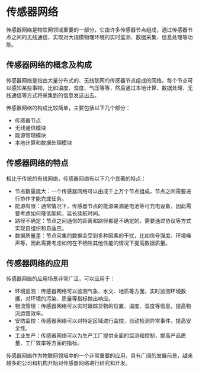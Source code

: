 # 传感器网络
传感器网络是物联网领域重要的一部分，它由许多传感器节点组成，通过传感器节点之间的无线通信，实现对大规模物理环境的实时监测、数据采集、信息处理等功能。

## 传感器网络的概念及构成
传感器网络是指由大量分布式的、无线联网的传感器节点组成的网络。每个节点可以感知某些事物，比如温度、湿度、气压等等，然后通过本地计算、数据处理、无线通信等方式将采集到的信息发送出去。

传感器网络的构成比较简单，主要包括以下几个部分：

* 传感器节点
* 无线通信模块
* 能源管理模块
* 本地计算和数据处理模块

## 传感器网络的特点
相比于传统的有线网络，传感器网络有以下几个显著的特点：

* 节点数量庞大：一个传感器网络可以由成千上万个节点组成，节点之间需要进行协作才能完成任务。
* 能源有限：通常情况下，传感器节点的能源来源是电池等可充电设备，因此需要考虑如何降低能耗，延长续航时间。
* 路径不确定：节点之间通信的距离和路径都是不确定的，需要通过协议等方式实现自组织和自适应。
* 数据质量差：节点采集的数据会受到多种因素的干扰，比如信号强度、环境噪声等，因此需要考虑如何在不牺牲其他性能的情况下提高数据质量。

## 传感器网络的应用
传感器网络的应用场景非常广泛，可以应用于：

* 环境监测：传感器网络可以监测气象、水文、地质等方面，实时监测环境数据，对环境的污染、质量等指标做出响应。
* 物流管理：传感器网络可以实时跟踪货物的位置、温度、湿度等信息，提高物流运营效率。
* 安防监控：传感器网络可以对特定区域进行监控，自动检测异常事件，提高安全性。
* 工业生产：传感器网络可以为生产工厂提供全面的监测和控制，提高产品质量、工厂效率等方面的指标。

传感器网络作为物联网领域中的一个非常重要的应用，具有广阔的发展前景，越来越多的公司和机构开始对传感器网络进行研究和开发。